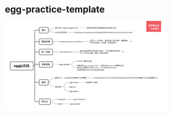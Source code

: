 # egg-practice-template

![eggjs实践.png](https://github.com/haiweilian/blog/raw/master/Map/NodeJs/eggjs实践.png)
